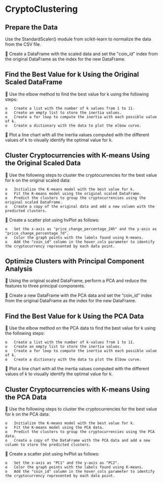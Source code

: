 # CryptoClustering

## Prepare the Data

Use the StandardScaler() module from scikit-learn to normalize the data from the CSV file.

	Create a DataFrame with the scaled data and set the "coin_id" index from the original DataFrame as the index for the new DataFrame.

## Find the Best Value for k Using the Original Scaled DataFrame

	Use the elbow method to find the best value for k using the following steps:

    o	Create a list with the number of k values from 1 to 11.
    o	Create an empty list to store the inertia values.
    o	Create a for loop to compute the inertia with each possible value of k.
    o	Create a dictionary with the data to plot the elbow curve.

	Plot a line chart with all the inertia values computed with the different values of k to visually identify the optimal value for k.

## Cluster Cryptocurrencies with K-means Using the Original Scaled Data

	Use the following steps to cluster the cryptocurrencies for the best value for k on the original scaled data:

    o	Initialize the K-means model with the best value for k.
    o	Fit the K-means model using the original scaled DataFrame.
    o	Predict the clusters to group the cryptocurrencies using the original scaled DataFrame.
    o	Create a copy of the original data and add a new column with the predicted clusters.

	Create a scatter plot using hvPlot as follows:

    o	Set the x-axis as "price_change_percentage_24h" and the y-axis as "price_change_percentage_7d".
    o	Color the graph points with the labels found using K-means.
    o	Add the "coin_id" column in the hover_cols parameter to identify the cryptocurrency represented by each data point.
## Optimize Clusters with Principal Component Analysis

	Using the original scaled DataFrame, perform a PCA and reduce the features to three principal components.

	Create a new DataFrame with the PCA data and set the “coin_id” index from the original DataFrame as the index for the new DataFrame.

## Find the Best Value for k Using the PCA Data

	Use the elbow method on the PCA data to find the best value for k using the following steps:

    o	Create a list with the number of k-values from 1 to 11.
    o	Create an empty list to store the inertia values.
    o	Create a for loop to compute the inertia with each possible value of k.
    o	Create a dictionary with the data to plot the Elbow curve.

	Plot a line chart with all the inertia values computed with the different values of k to visually identify the optimal value for k.

## Cluster Cryptocurrencies with K-means Using the PCA Data

	Use the following steps to cluster the cryptocurrencies for the best value for k on the PCA data:

    o	Initialize the K-means model with the best value for k.
    o	Fit the K-means model using the PCA data.
    o	Predict the clusters to group the cryptocurrencies using the PCA data.
    o	Create a copy of the DataFrame with the PCA data and add a new column to store the predicted clusters.

	Create a scatter plot using hvPlot as follows:

    o	Set the x-axis as "PC1" and the y-axis as "PC2".
    o	Color the graph points with the labels found using K-means.
    o	Add the "coin_id" column in the hover_cols parameter to identify the cryptocurrency represented by each data point.
